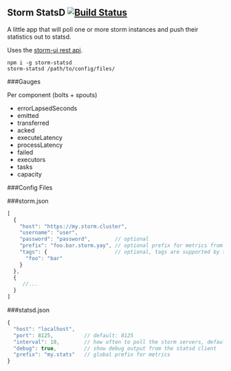 Storm StatsD [![Build Status](https://travis-ci.org/andyroyle/storm-statsd.svg?branch=master)](https://travis-ci.org/andyroyle/storm-statsd)
---

A little app that will poll one or more storm instances and push their statistics out to statsd.

Uses the [storm-ui rest api](https://github.com/Parth-Brahmbhatt/incubator-storm/blob/master/STORM-UI-REST-API.md).

```
npm i -g storm-statsd
storm-statsd /path/to/config/files/
```

###Gauges

Per component (bolts + spouts)

- errorLapsedSeconds
- emitted
- transferred
- acked
- executeLatency
- processLatency
- failed
- executors
- tasks
- capacity

###Config Files

###storm.json
```javascript
[
  {
    "host": "https://my.storm.cluster",
    "username": "user",
    "password": "password",        // optional
    "prefix": "foo.bar.storm.yay", // optional prefix for metrics from this instance
    "tags": {                      // optional, tags are supported by the influxdb backend
      "foo": "bar"
    }
  },
  {
     //...
  }
]
```

###statsd.json
```javascript
{
  "host": "localhost",
  "port": 8125,          // default: 8125
  "interval": 10,        // how often to poll the storm servers, default: 10 seconds
  "debug": true,         // show debug output from the statsd client
  "prefix": "my.stats"   // global prefix for metrics
}
```
